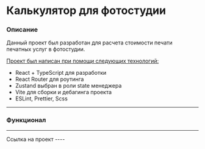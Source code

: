 # Калькулятор для фотостудии

### Описание

Данный проект был разработан для расчета стоимости печати печатных услуг в фотостудии.

<u>Проект был написан при помощи следующих технологий:</u>

-   React + TypeScript для разработки
-   React Router для роутинга
-   Zustand выбран в роли state менеджера
-   Vite для сборки и дебагинга проекта
-   ESLint, Prettier, Scss

---

### Функционал

---

Ссылка на проект ----
